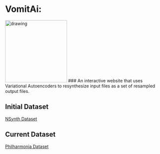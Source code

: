 # VomitAi:  

<img src="https://www.shutterstock.com/shutterstock/photos/2268622215/display_1500/stock-vector-keyboard-b-key-mascot-cartoon-vomiting-character-design-2268622215.jpg" alt="drawing" height="200" width="200"/>
### An interactive website that uses Variational Autoencoders to resynthesize input files as a set of resampled output files.

## Initial Dataset
<a href="https://magenta.tensorflow.org/datasets/nsynth">NSynth Dataset</a>

## Current Dataset
<a href="https://philharmonia.co.uk/resources/sound-samples/">Philharmonia Dataset</a>
